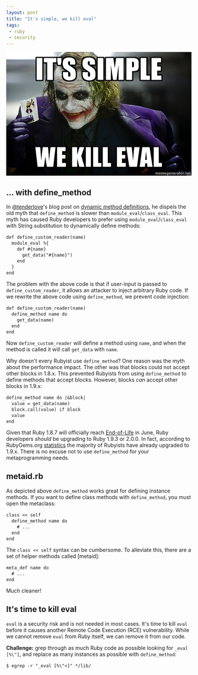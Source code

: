 ```yaml
---
layout: post
title: "It's simple, we kill eval"
tags:
 - ruby
 - security
---
```


<img class="span-18" src="/images/2013/03/07/its-simple-we-kill-eval/joker.jpg" alt="It's simple, we kill eval()"/>

## ... with define_method

In [@tenderlove]'s blog post on [dynamic method definitions][1], he dispels the
old myth that `define_method` is slower than `module_eval`/`class_eval`.
This myth has caused Ruby developers to prefer using `module_eval`/`class_eval`
with String substitution to dynamically define methods:

    def define_custom_reader(name)
      module_eval %{
        def #{name}
          get_data("#{name}")
        end
      }
    end

The problem with the above code is that if user-input is passed to
`define_custom_reader`, it allows an attacker to inject arbitrary Ruby code.
If we rewrite the above code using `define_method`, we prevent code injection:

    def define_custom_reader(name)
      define_method name do
        get_data(name)
      end
    end

Now `define_custom_reader` will define a method using `name`, and when the
method is called it will call `get_data` with `name`.

Why doesn't every Rubyist use `define_method`? One reason was the myth about
the performance impact. The other was that blocks could not accept other blocks
in 1.8.x. This prevented Rubyists from using `define_method` to define methods
that accept blocks. However, blocks _can_ accept other blocks in 1.9.x:

    define_method name do |&block|
      value = get_data(name)
      block.call(value) if block
      value
    end

Given that Ruby 1.8.7 will officially reach [End-of-Life][3] in June,
Ruby developers _should_ be upgrading to Ruby 1.9.3 or 2.0.0.
In fact, according to RubyGems.org [statistics][2] the majority of Rubyists
have already upgraded to 1.9.x. There is no excuse not to use `define_method`
for your metaprogramming needs.

## metaid.rb

As depicted above `define_method` works great for defining instance methods.
If you want to define class methods with `define_method`, you must open
the metaclass:

    class << self
      define_method name do
        # ...
      end
    end

The `class << self` syntax can be cumbersome. To alleviate this, there are
a set of helper methods called [metaid]:

    meta_def name do
      # ...
    end

Much cleaner!

## It's time to kill eval

`eval` is a security risk and is not needed in most cases. It's time to kill
`eval` before it causes another Remote Code Execution (RCE) vulnerability.
While we cannot remove `eval` from Ruby itself, we can remove it from our code.

**Challenge:** grep through as much Ruby code as possible looking for
`_eval [%\"]`, and replace as many instances as possible with `define_method`:

    $ egrep -r "_eval [%\"<]" */lib/

[@tenderlove]: https://twitter.com/tenderlove
[metaid.rb]: https://github.com/defunkt/metaid/blob/master/metaid.rb

[1]: http://tenderlovemaking.com/2013/03/03/dynamic_method_definitions.html
[2]: https://twitter.com/drbrain/status/301884264214065152
[3]: https://blog.engineyard.com/2012/ruby-1-8-7-and-ree-end-of-life
